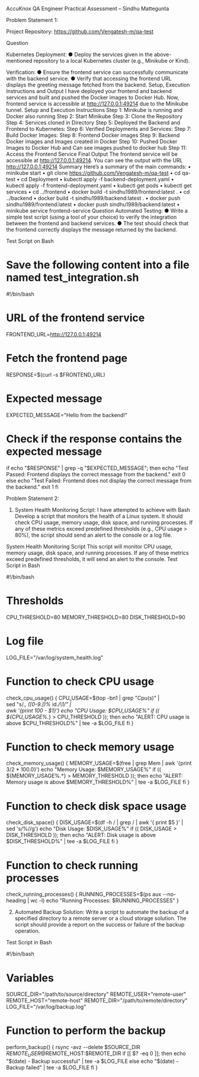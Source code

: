 AccuKnox QA Engineer Practical Assessment – Sindhu Mattegunta

Problem Statement 1:

Project Repository: https://github.com/Vengatesh-m/qa-test

Question 

Kubernetes Deployment:
● Deploy the services given in the above-mentioned repository to a local
Kubernetes cluster (e.g., Minikube or Kind).

Verification:
● Ensure the frontend service can successfully communicate with the backend service.
● Verify that accessing the frontend URL displays the greeting message
fetched from the backend.
Setup, Execution Instructions and Output
I have deployed your frontend and backend services and built and pushed the Docker images to Docker Hub. Now, frontend service is accessible at http://127.0.0.1:49214 due to the Minikube tunnel.
Setup and Execution Instructions
Step 1: Minikube is running and Docker also running
Step 2: Start Minikube
Step 3: Clone the Repository
Step 4: Services cloned in Directory
Step 5: Deployed the Backend and Frontend to Kubernetes:
Step 6: Verified Deployments and Services:
Step 7: Build Docker Images:
Step 8: Frontend Docker images
Step 9: Backend Docker images and Images created in Docker
Step 10: Pushed Docker Images to Docker Hub and Can see images pushed to docker hub
Step 11: Access the Frontend Service
Final Output
The frontend service will be accessible at http://127.0.0.1:49214.
You can see the output with the URL  http://127.0.0.1:49214
Summary
Here’s a summary of the main commands:
•	minikube start
•	git clone https://github.com/Vengatesh-m/qa-test
•	cd qa-test
•	cd Deployment
•	kubectl apply -f backend-deployment.yaml
•	kubectl apply -f frontend-deployment.yaml
•	kubectl get pods
•	kubectl get services
•	cd ../frontend
•	docker build -t sindhu1989/frontend:latest .
•	cd ../backend
•	docker build -t sindhu1989/backend:latest .
•	docker push sindhu1989/frontend:latest
•	docker push sindhu1989/backend:latest
•	minikube service frontend-service
Question
Automated Testing:
● Write a simple test script (using a tool of your choice) to verify the
integration between the frontend and backend services.
● The test should check that the frontend correctly displays the message returned by the backend.

Test Script on Bash

# Save the following content into a file named test_integration.sh

#!/bin/bash

# URL of the frontend service
FRONTEND_URL=http://127.0.0.1:49214

# Fetch the frontend page
RESPONSE=$(curl -s $FRONTEND_URL)

# Expected message
EXPECTED_MESSAGE="Hello from the backend!"

# Check if the response contains the expected message
if echo "$RESPONSE" | grep -q "$EXPECTED_MESSAGE"; then
  echo "Test Passed: Frontend displays the correct message from the backend."
  exit 0
else
  echo "Test Failed: Frontend does not display the correct message from the backend."
  exit 1
fi

Problem Statement 2:

1. System Health Monitoring Script: I have attempted to achieve with Bash
Develop a script that monitors the health of a Linux system. It should check
CPU usage, memory usage, disk space, and running processes. If any of
these metrics exceed predefined thresholds (e.g., CPU usage > 80%), the
script should send an alert to the console or a log file.

System Health Monitoring Script
This script will monitor CPU usage, memory usage, disk space, and running processes. If any of these metrics exceed predefined thresholds, it will send an alert to the console.
Test Script in Bash

#!/bin/bash

# Thresholds
CPU_THRESHOLD=80
MEMORY_THRESHOLD=80
DISK_THRESHOLD=90

# Log file
LOG_FILE="/var/log/system_health.log"

# Function to check CPU usage
check_cpu_usage() {
  CPU_USAGE=$(top -bn1 | grep "Cpu(s)" | \
             sed "s/.*, *\([0-9.]*\)%* id.*/\1/" | \
             awk '{print 100 - $1}')
  echo "CPU Usage: $CPU_USAGE%"
  if (( ${CPU_USAGE%.*} > CPU_THRESHOLD )); then
    echo "ALERT: CPU usage is above $CPU_THRESHOLD%" | tee -a $LOG_FILE
  fi
}

# Function to check memory usage
check_memory_usage() {
  MEMORY_USAGE=$(free | grep Mem | awk '{print $3/$2 * 100.0}')
  echo "Memory Usage: $MEMORY_USAGE%"
  if (( ${MEMORY_USAGE%.*} > MEMORY_THRESHOLD )); then
    echo "ALERT: Memory usage is above $MEMORY_THRESHOLD%" | tee -a $LOG_FILE
  fi
}


# Function to check disk space usage
check_disk_space() {
  DISK_USAGE=$(df -h / | grep / | awk '{ print $5 }' | sed 's/%//g')
  echo "Disk Usage: $DISK_USAGE%"
  if (( DISK_USAGE > DISK_THRESHOLD )); then
    echo "ALERT: Disk usage is above $DISK_THRESHOLD%" | tee -a $LOG_FILE
  fi
}

# Function to check running processes
check_running_processes() {
  RUNNING_PROCESSES=$(ps aux --no-heading | wc -l)
  echo "Running Processes: $RUNNING_PROCESSES"
}


2. Automated Backup Solution:
Write a script to automate the backup of a specified directory to a remote
server or a cloud storage solution. The script should provide a report on the
success or failure of the backup operation.

Test Script in Bash

#!/bin/bash

# Variables 
SOURCE_DIR="/path/to/source/directory"
REMOTE_USER="remote-user"
REMOTE_HOST="remote-host"
REMOTE_DIR="/path/to/remote/directory"
LOG_FILE="/var/log/backup.log"

# Function to perform the backup
perform_backup() {
  rsync -avz --delete $SOURCE_DIR $REMOTE_USER@$REMOTE_HOST:$REMOTE_DIR
  if [[ $? -eq 0 ]]; then
    echo "$(date) - Backup successful" | tee -a $LOG_FILE
  else
    echo "$(date) - Backup failed" | tee -a $LOG_FILE
  fi
}
















